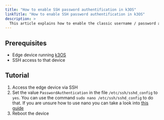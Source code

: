 ```yaml
---
title: "How to enable SSH password authentification in k3OS"
linkTitle: "How to enable SSH password authentification in k3OS"
description: >
  This article explains how to enable the classic username / password authentification for SSH in k3os 
---
```


## Prerequisites

- Edge device running [k3OS](https://github.com/rancher/k3os)
- SSH access to that device

## Tutorial

1. Access the edge device via SSH
2. Set the value `PasswordAuthentication` in the file `/etc/ssh/sshd_config` to `yes`. You can use the command `sudo nano /etc/ssh/sshd_config` to do that. If you are unsure how to use nano you can take a look into [this guide](https://staffwww.fullcoll.edu/sedwards/Nano/IntroToNano.html)
4. Reboot the device

